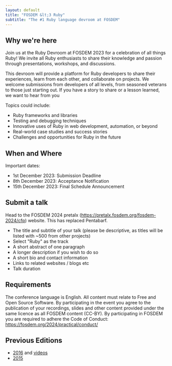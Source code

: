```yaml
---
layout: default
title: "FOSDEM &lt;3 Ruby"
subtitle: "The #1 Ruby language devroom at FOSDEM"
---
```


## Why we're here

Join us at the Ruby Devroom at FOSDEM 2023 for a celebration of all things Ruby! 
We invite all Ruby enthusiasts to share their knowledge and passion through presentations, workshops, and discussions.

This devroom will provide a platform for Ruby developers to share their experiences, learn from each other, and collaborate on projects. 
We welcome submissions from developers of all levels, from seasoned veterans to those just starting out. 
If you have a story to share or a lesson learned, we want to hear from you

Topics could include:

- Ruby frameworks and libraries
- Testing and debugging techniques
- Innovative uses of Ruby in web development, automation, or beyond
- Real-world case studies and success stories
- Challenges and opportunities for Ruby in the future

## When and Where

Important dates:
- 1st December 2023: Submission Deadline 
- 8th December 2023: Acceptance Notification 
- 15th December 2023: Final Schedule Announcement

## Submit a talk

Head to the FOSDEM 2024 pretalx
(https://pretalx.fosdem.org/fosdem-2024/cfp) website. This has
replaced Pentabarf.

* The title and subtitle of your talk (please be descriptive, as titles will be listed with ~500 from other projects)
* Select "Ruby" as the track
* A short abstract of one paragraph
* A longer description if you wish to do so
* A short bio and contact information
* Links to related websites / blogs etc
* Talk duration

## Requirements

The conference language is English. All content must relate to Free and Open Source Software. By participating in the event you agree to the publication of your recordings, slides and other content provided under the same licence as all FOSDEM content (CC-BY). By participating in FOSDEM you are required to adhere the Code of Conduct: https://fosdem.org/2024/practical/conduct/

## Previous Editions

* [2016](https://archive.fosdem.org/2016/schedule/track/ruby/) and [videos](videos.html)
* [2015](https://archive.fosdem.org/2015/schedule/track/ruby/)
